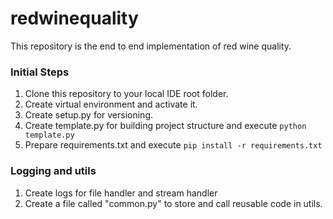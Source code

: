 # redwinequality
This repository is the end to end implementation of red wine quality. 

### Initial Steps
1. Clone this repository to your local IDE root folder.
2. Create virtual environment and activate it.
3. Create setup.py for versioning.
4. Create template.py for building project structure and execute ```python template.py```
5. Prepare requirements.txt and execute ```pip install -r requirements.txt```

### Logging and utils

1. Create logs for file handler and stream handler
2. Create a file called "common.py" to store and call reusable code in utils.
